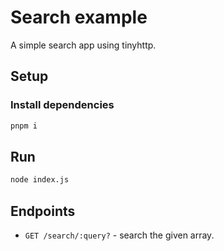 # Search example

A simple search app using tinyhttp.

## Setup

### Install dependencies

```sh
pnpm i
```

## Run

```sh
node index.js
```

## Endpoints

- `GET /search/:query?` - search the given array.
